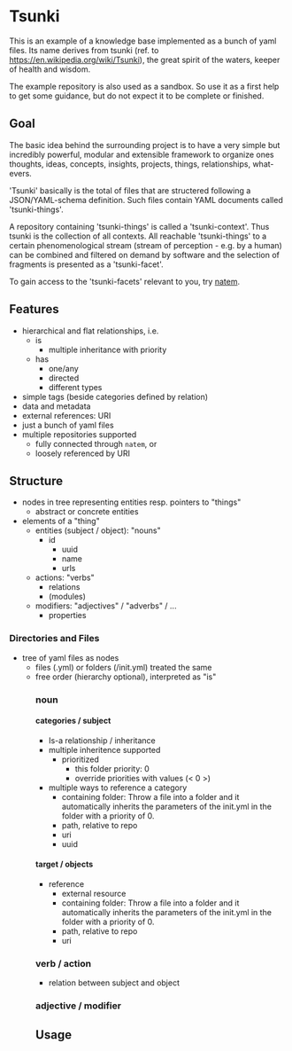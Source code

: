 # Tsunki

This is an example of a knowledge base implemented as a bunch of yaml files.
Its name derives from tsunki (ref. to https://en.wikipedia.org/wiki/Tsunki),
the great spirit of the waters, keeper of health and wisdom.

The example repository is also used as a sandbox. So use it as a first
help to get some guidance, but do not expect it to be complete or
finished.

## Goal

The basic idea behind the surrounding project is to have a very simple but
incredibly powerful, modular and extensible framework to organize ones thoughts,
ideas, concepts, insights, projects, things, relationships, what-evers.

'Tsunki' basically is the total of files that are structered following a
JSON/YAML-schema definition. Such files contain YAML documents called 'tsunki-things'.

A repository containing 'tsunki-things' is called a 'tsunki-context'.
Thus tsunki is the collection of all contexts.
All reachable 'tsunki-things' to a certain phenomenological stream
(stream of perception - e.g. by a human) can be combined and filtered
on demand by software and the selection of fragments is presented as
a 'tsunki-facet'.

To gain access to the 'tsunki-facets' relevant to you,
try [natem](https://gitlab.com/zwischenloesung/natem).


## Features

  * hierarchical and flat relationships, i.e.
    * is
      * multiple inheritance with priority
    * has
      * one/any
      * directed
      * different types
  * simple tags (beside categories defined by relation)
  * data and metadata
  * external references: URI
  * just a bunch of yaml files
  * multiple repositories supported
    * fully connected through `natem`, or
    * loosely referenced by URI

## Structure

  * nodes in tree representing entities resp. pointers to "things"
    * abstract or concrete entities
  * elements of a "thing"
    * entities (subject / object): "nouns"
      * id
        * uuid
        * name
        * urls
    * actions: "verbs"
      * relations
      * (modules)
    * modifiers: "adjectives" / "adverbs" / ...
      * properties

### Directories and Files

  * tree of yaml files as nodes
    * files (<object>.yml) or folders (<object>/init.yml) treated the same
    * free order (hierarchy optional), interpreted as "is"

### noun
#### categories / subject

  * Is-a relationship / inheritance
  * multiple inheritence supported
    * prioritized
      * this folder priority: 0
      * override priorities with values (< 0 >)
  * multiple ways to reference a category
    * containing folder: Throw a file into a folder and it automatically inherits the parameters of the init.yml in the folder with a priority of 0.
    * path, relative to repo
    * uri
    * uuid

#### target / objects

  * reference
    * external resource
    * containing folder: Throw a file into a folder and it automatically inherits the parameters of the init.yml in the folder with a priority of 0.
    * path, relative to repo
    * uri


### verb / action

  * relation between subject and object

### adjective / modifier

## Usage



